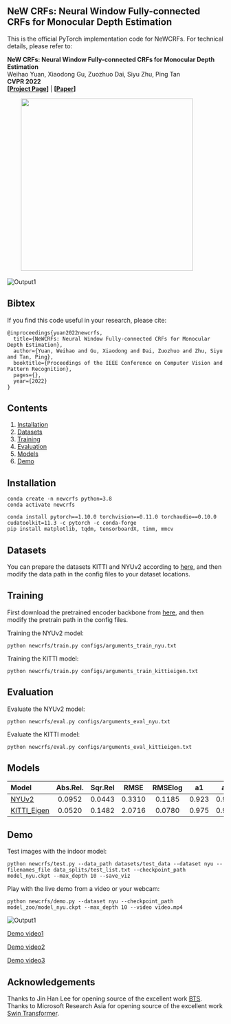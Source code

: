 ## NeW CRFs: Neural Window Fully-connected CRFs for Monocular Depth Estimation

This is the official PyTorch implementation code for NeWCRFs. For technical details, please refer to:

**NeW CRFs: Neural Window Fully-connected CRFs for Monocular Depth Estimation** <br />
Weihao Yuan, Xiaodong Gu, Zuozhuo Dai, Siyu Zhu, Ping Tan <br />
**CVPR 2022** <br />
**[[Project Page](https://weihaosky.github.io/newcrfs/)]** | 
**[[Paper](https://arxiv.org/abs/2203.01502)]** <br />


<p float="left">
  &emsp;&emsp; <img src="files/intro.png" width="400" />
</p>
<!-- <p float="left">
  <img src="files/office_00633.jpg" width="200" />
  <img src="files/office_00633_depth.jpg" width="200" />
  <img src="files/office_00633_pcd.jpg" width="240" />
</p> -->

![Output1](files/output_nyu2_compressed.gif)

## Bibtex
If you find this code useful in your research, please cite:

```
@inproceedings{yuan2022newcrfs,
  title={NeWCRFs: Neural Window Fully-connected CRFs for Monocular Depth Estimation},
  author={Yuan, Weihao and Gu, Xiaodong and Dai, Zuozhuo and Zhu, Siyu and Tan, Ping},
  booktitle={Proceedings of the IEEE Conference on Computer Vision and Pattern Recognition},
  pages={},
  year={2022}
}
```

## Contents
1. [Installation](#installation)
2. [Datasets](#datasets)
3. [Training](#training)
4. [Evaluation](#evaluation)
5. [Models](#models)
6. [Demo](#demo)

## Installation
```
conda create -n newcrfs python=3.8
conda activate newcrfs

conda install pytorch==1.10.0 torchvision==0.11.0 torchaudio==0.10.0 cudatoolkit=11.3 -c pytorch -c conda-forge
pip install matplotlib, tqdm, tensorboardX, timm, mmcv
```


## Datasets
You can prepare the datasets KITTI and NYUv2 according to [here](https://github.com/cleinc/bts), and then modify the data path in the config files to your dataset locations.


## Training
First download the pretrained encoder backbone from [here](https://github.com/microsoft/Swin-Transformer), and then modify the pretrain path in the config files.

Training the NYUv2 model:
```
python newcrfs/train.py configs/arguments_train_nyu.txt
```

Training the KITTI model:
```
python newcrfs/train.py configs/arguments_train_kittieigen.txt
```


## Evaluation
Evaluate the NYUv2 model:
```
python newcrfs/eval.py configs/arguments_eval_nyu.txt
```

Evaluate the KITTI model:
```
python newcrfs/eval.py configs/arguments_eval_kittieigen.txt
```

## Models
| Model | Abs.Rel. | Sqr.Rel | RMSE | RMSElog | a1 | a2 | a3| SILog| 
| :--- | :---: | :---: | :---: |  :---: |  :---: |  :---: |  :---: |  :---: |
|[NYUv2](https://virutalbuy-public.oss-cn-hangzhou.aliyuncs.com/share/newcrfs/models/model_nyu.ckpt) | 0.0952 | 0.0443 | 0.3310 | 0.1185 | 0.923 | 0.992 | 0.998 | 9.1023 |
|[KITTI_Eigen](https://virutalbuy-public.oss-cn-hangzhou.aliyuncs.com/share/newcrfs/models/model_kittieigen.ckpt) | 0.0520 | 0.1482 | 2.0716 | 0.0780 | 0.975 | 0.997 | 0.999 | 6.9859 |


## Demo
Test images with the indoor model:
```
python newcrfs/test.py --data_path datasets/test_data --dataset nyu --filenames_file data_splits/test_list.txt --checkpoint_path model_nyu.ckpt --max_depth 10 --save_viz
```

Play with the live demo from a video or your webcam:
```
python newcrfs/demo.py --dataset nyu --checkpoint_path model_zoo/model_nyu.ckpt --max_depth 10 --video video.mp4
```

![Output1](files/output_nyu1_compressed.gif)

[Demo video1](https://www.youtube.com/watch?v=RrWQIpXoP2Y)

[Demo video2](https://www.youtube.com/watch?v=fD3sWH_54cg)

[Demo video3](https://www.youtube.com/watch?v=IztmOYZNirM)

## Acknowledgements
Thanks to Jin Han Lee for opening source of the excellent work [BTS](https://github.com/cleinc/bts).
Thanks to Microsoft Research Asia for opening source of the excellent work [Swin Transformer](https://github.com/microsoft/Swin-Transformer).
